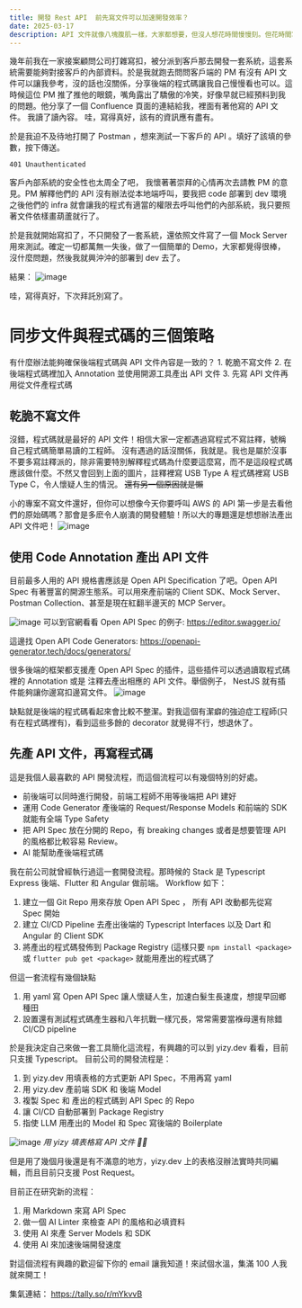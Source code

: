 ```yaml
---
title: 開發 Rest API  前先寫文件可以加速開發效率？
date: 2025-03-17
description: API 文件就像八塊腹肌一樣，大家都想要，但沒人想花時間慢慢刻。但花時間寫 API 文件，說不定會有意外的驚喜?
---
```

幾年前我在一家接案顧問公司打雜寫扣，被分派到客戶那去開發一套系統，這套系統需要能夠對接客戶的內部資料。於是我就跑去問問客戶端的 PM 有沒有 API 文件可以讓我參考，沒的話也沒關係，分享後端的程式碼讓我自己慢慢看也可以。這時候這位 PM 推了推他的眼鏡，嘴角露出了驕傲的冷笑，好像早就已經預料到我的問題。他分享了一個 Confluence 頁面的連結給我，裡面有著他寫的 API 文件。 我讀了讀內容。 哇，寫得真好，該有的資訊應有盡有。

於是我迫不及待地打開了 Postman ，想來測試一下客戶的 API 。填好了該填的參數，按下傳送。

`401 Unauthenticated` 

客戶內部系統的安全性也太周全了吧， 我懷著著崇拜的心情再次去請教 PM 的意見。PM 解釋他們的 API 沒有辦法從本地端呼叫，要我把 code 部署到 dev 環境之後他們的 infra 就會讓我的程式有適當的權限去呼叫他們的內部系統，我只要照著文件依樣畫葫蘆就行了。

於是我就開始寫扣了，不只開發了一套系統，還依照文件寫了一個 Mock Server 用來測試。確定一切都萬無一失後，做了一個簡單的 Demo，大家都覺得很棒，沒什麼問題，然後我就興沖沖的部署到 dev 去了。

結果：
![image](https://blog.yizy.dev/pm-usb.png)

哇，寫得真好，下次拜託別寫了。
# 同步文件與程式碼的三個策略
有什麼辦法能夠確保後端程式碼與 API 文件內容是一致的？
	1. 乾脆不寫文件
	2. 在後端程式碼裡加入 Annotation 並使用開源工具產出 API 文件 
	3. 先寫 API 文件再用從文件產程式碼

## 乾脆不寫文件
沒錯，程式碼就是最好的 API 文件！相信大家一定都遇過寫程式不寫註釋，號稱自己程式碼簡單易讀的工程師。 沒有遇過的話沒關係，我就是。我也是屬於沒事不要多寫註釋派的，除非需要特別解釋程式碼為什麼要這麼寫，而不是這段程式碼應該做什麼。不然又會回到上面的圖片，註釋裡寫 USB Type A 程式碼裡寫 USB Type C，令人懷疑人生的情況。 ~~還有另一個原因就是懶~~

小的專案不寫文件還好，但你可以想像今天你要呼叫 AWS 的 API 第一步是去看他們的原始碼嗎？那會是多麽令人崩潰的開發體驗！所以大的專題還是想想辦法產出 API 文件吧！
![image](https://blog.yizy.dev/spiderman.png)

## 使用 Code Annotation 產出 API 文件 

目前最多人用的 API 規格書應該是 Open API Specification 了吧。Open API Spec 有著豐富的開源生態系。可以用來產前端的 Client SDK、Mock Server、Postman Collection、甚至是現在紅翻半邊天的 MCP Server。

![image](https://blog.yizy.dev/oapispec.png)
可以到官網看看 Open API Spec 的例子: https://editor.swagger.io/

這邊找 Open API Code Generators: https://openapi-generator.tech/docs/generators/

很多後端的框架都支援產 Open API Spec 的插件，這些插件可以透過讀取程式碼裡的 Annotation 或是 注釋去產出相應的 API 文件。舉個例子， NestJS 就有插件能夠讓你邊寫扣邊寫文件。
![image](https://blog.yizy.dev/nest.png)

缺點就是後端的程式碼看起來會比較不整潔。對我這個有潔癖的強迫症工程師(只有在程式碼裡有)，看到這些多餘的 decorator 就覺得不行，想退休了。

## 先產 API 文件，再寫程式碼
這是我個人最喜歡的 API 開發流程，而這個流程可以有幾個特別的好處。
- 前後端可以同時進行開發，前端工程師不用等後端把 API 建好
- 運用 Code Generator 產後端的 Request/Response Models 和前端的 SDK 就能有全端 Type Safety
-  把 API Spec 放在分開的 Repo，有 breaking changes 或者是想要管理 API 的風格都比較容易 Review。
-  AI 能幫助產後端程式碼

我在前公司就曾經執行過這一套開發流程。那時候的 Stack 是 Typescript Express 後端、Flutter 和 Angular 做前端。 Workflow 如下：
1. 建立一個 Git Repo 用來存放 Open API Spec ， 所有 API 改動都先從寫 Spec 開始
2. 建立 CI/CD Pipeline 去產出後端的 Typescript Interfaces 以及 Dart 和 Angular 的 Client SDK
3. 將產出的程式碼發佈到 Package Registry (這樣只要 `npm install <package>` 或 `flutter pub get <package>` 就能用產出的程式碼了

但這一套流程有幾個缺點
1. 用 yaml 寫 Open API Spec 讓人懷疑人生，加速白髮生長速度，想提早回鄉種田
2. 設置還有測試程式碼產生器和八年抗戰一樣冗長，常常需要當褓母還有除錯 CI/CD pipeline

於是我決定自己來做一套工具簡化這流程，有興趣的可以到 yizy.dev 看看，目前只支援 Typescript。
目前公司的開發流程是：
1. 到 yizy.dev 用填表格的方式更新 API Spec，不用再寫 yaml
2. 用 yizy.dev 產前端 SDK 和 後端 Model
3. 複製 Spec 和 產出的程式碼到 API Spec 的 Repo
4. 讓 CI/CD 自動部署到 Package Registry
5. 指使 LLM 用產出的 Model 和 Spec 寫後端的 Boilerplate

![image](https://assets.yizy.dev/spec.png)
*用 yizy 填表格寫 API 文件 ☝🏻*


但是用了幾個月後還是有不滿意的地方，yizy.dev 上的表格沒辦法實時共同編輯，而且目前只支援 Post Request。

目前正在研究新的流程：
1. 用 Markdown 來寫 API Spec
2. 做一個 AI Linter 來檢查 API 的風格和必填資料
3. 使用 AI 來產 Server Models 和 SDK
4. 使用 AI 來加速後端開發速度

對這個流程有興趣的歡迎留下你的 email 讓我知道！來試個水溫，集滿 100 人我就來開工！

集氣連結： https://tally.so/r/mYkvvB